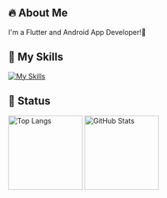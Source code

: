 ## 🔥 About Me
I'm a Flutter and Android App Developer!📱

## 🌱 My Skills
[![My Skills](https://skillicons.dev/icons?perline=4&i=flutter,dart,java,kotlin,androidstudio,vscode,git,github,apple,figma,notion)](https://skillicons.dev)

## 💨 Status
<p align="left">
  <img alt="Top Langs" height="150px" src="https://github-readme-stats-alpha-one-46.vercel.app/api/top-langs/?username=shmzzzz&layout=compact&count_private=true" />
  <img alt="GitHub Stats" height="150px" src="https://github-readme-stats-alpha-one-46.vercel.app/api?username=shmzzzz&count_private=true&show_icons=true" />
</p>
